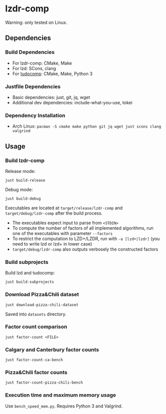 # lzdr-comp

Warning: only tested on Linux.

## Dependencies
### Build Dependencies
* For lzdr-comp: CMake, Make
* For lzd: SCons, clang
* For [tudocomp](https://tudocomp.github.io/documentation/index.html#building): CMake, Make, Python 3

### Justfile Dependencies
* Basic dependencies: just, git, jq, wget
* Additional dev dependencies: include-what-you-use, tokei

### Dependency Installation

- Arch Linux: `pacman -S cmake make python git jq wget just scons clang valgrind`

## Usage
### Build lzdr-comp
Release mode:
```
just build-release
```

Debug mode:
```
just build-debug
```

Executables are located at `target/release/lzdr-comp` and `target/debug/lzdr-comp` after the build process.

- The executables expect input to parse from `<STDIN>`
- To compute the number of factors of all implemented algorithms, run one of the executables with parameter `--factors`
- To restrict the computation to LZD+/LZDR, run with `-a [lzd+|lzdr]` (you need to write lzd or lzd+ in lower case)
- `target/debug/lzdr-comp` also outputs verbosely the constructed factors

### Build subprojects
Build lzd and tudocomp:
```
just build-subprojects
```

### Download Pizza&Chili dataset
```
just download-pizza-chili-dataset
```
Saved into `datasets` directory.

### Factor count comparison
```
just factor-count <FILE>
```

### Calgary and Canterbury factor counts
```
just factor-count-ca-bench
```

### Pizza&Chili factor counts
```
just factor-count-pizza-chili-bench
```

### Execution time and maximum memory usage
Use `bench_speed_mem.py`. Requires Python 3 and Valgrind.
